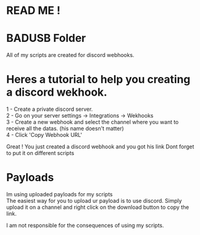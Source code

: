 # READ ME !
# BADUSB Folder 
All of my scripts are created for discord webhooks.

# Heres a tutorial to help you creating a discord wekhook.
1 - Create a private discord server.<br>
2 - Go on your server settings -> Integrations -> Wekhooks<br>
3 - Create a new webhook and select the channel where you want to receive all the datas. (his name doesn't matter)<br>
4 - Click 'Copy Webhook URL'<br>

Great ! You just created a discord webhook and you got his link
Dont forget to put it on different scripts

# Payloads
Im using uploaded payloads for my scripts<br>
The easiest way for you to upload ur payload is to use discord.
Simply upload it on a channel and right click on the download button to copy the link.<br>



I am not responsible for the consequences of using my scripts.


